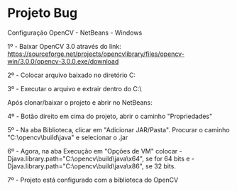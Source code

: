 # Projeto Bug

Configuração OpenCV - NetBeans - Windows

1º - Baixar OpenCV 3.0 através do link: https://sourceforge.net/projects/opencvlibrary/files/opencv-win/3.0.0/opencv-3.0.0.exe/download

2º - Colocar arquivo baixado no diretório C:

3º - Executar o arquivo e extrair dentro do C:\

Após clonar/baixar o projeto e abrir no NetBeans:

4º - Botão direito em cima do projeto, abrir o caminho "Propriedades"

5º - Na aba Biblioteca, clicar em "Adicionar JAR/Pasta". Procurar o caminho "C:\opencv\build\java" e selecionar o .jar

6º - Agora, na aba Execução em "Opções de VM" colocar -Djava.library.path="C:\opencv\build\java\x64", se for 64 bits e -Djava.library.path="C:\opencv\build\java\x86", se 32 bits.

7º - Projeto está configurado com a biblioteca do OpenCV
